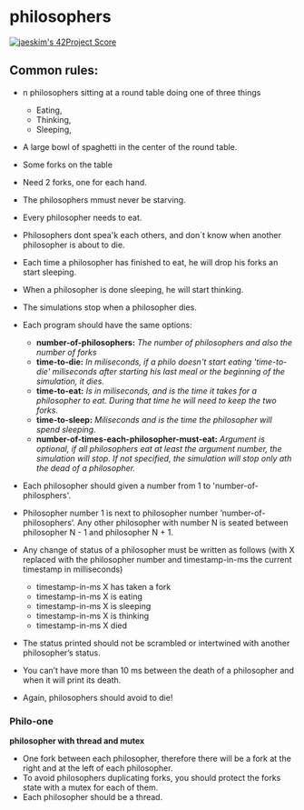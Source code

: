 # philosophers

[![jaeskim's 42Project Score](https://badge42.herokuapp.com/api/project/javrodri/Philosophers)](https://github.com/JaeSeoKim/badge42)

## Common rules: 
* n philosophers sitting at a round table doing one of three things
	* Eating,
	* Thinking,
	* Sleeping,

* A large bowl of spaghetti in the center of the round table.
* Some forks on the table
* Need 2 forks, one for each hand.
* The philosophers mmust never be starving.
* Every philosopher needs to eat.
* Philosophers dont spea'k each others, and don´t know when another philosopher is about to die.
* Each time a philosopher has finished to eat, he will drop his forks an start sleeping.
* When  a philosopher is done sleeping, he will start thinking.
* The simulations stop when a philosopher dies.
* Each program should have the same options:
	* __number-of-philosophers:__ _The number of philosophers and also the number of forks_
	* __time-to-die:__ _In miliseconds, if a philo doesn't start eating 'time-to-die' miliseconds after starting his last meal or the beginning of the simulation, it dies._
	* __time-to-eat:__ _Is in miliseconds, and is the time it takes for a philosopher to eat. During that time he will need to keep the two forks._
	* __time-to-sleep:__ _Miliseconds and is the time the philosopher will spend sleeping._
	* __number-of-times-each-philosopher-must-eat:__ _Argument is optional, if all philosophers eat at least the argument number, the simulation will stop. If not specified, the simulation will stop only ath the dead of a philosopher._
* Each philosopher should given a number from 1 to 'number-of-philosphers'.
* Philosopher number 1 is next to philosopher number ’number-of-philosophers’. Any other philosopher with number N is seated between philosopher N - 1 and philosopher N + 1.
* Any change of status of a philosopher must be written as follows (with X replaced with the philosopher number and timestamp-in-ms the current timestamp in milliseconds)
	* timestamp-in-ms X has taken a fork
	* timestamp-in-ms X is eating
	* timestamp-in-ms X is sleeping
	* timestamp-in-ms X is thinking
	* timestamp-in-ms X died
* The status printed should not be scrambled or intertwined with another philosopher’s status.
* You can’t have more than 10 ms between the death of a philosopher and when it will print its death.
* Again, philosophers should avoid to die!

### Philo-one
__philosopher with thread and mutex__

* One fork between each philosopher, therefore there will be a fork at the right and at the left of each philosopher.
* To avoid philosophers duplicating forks, you should protect the forks state with a mutex for each of them.
* Each philosopher should be a thread.
